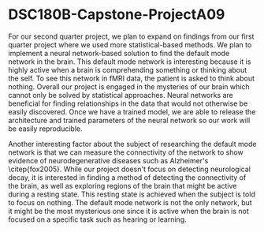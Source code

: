 # DSC180B-Capstone-ProjectA09

For our second quarter project, we plan to expand on findings from our first quarter project where we used more statistical-based methods. We plan to implement a neural network-based solution to find the default mode network in the brain. This default mode network is interesting because it is highly active when a brain is comprehending something or thinking about the self. To see this network in fMRI data, the patient is asked to think about nothing. Overall our project is engaged in the mysteries of our brain which cannot only be solved by statistical approaches. Neural networks are beneficial for finding relationships in the data that would not otherwise be easily discovered. Once we have a trained model, we are able to release the architecture and trained parameters of the neural network so our work will be easily reproducible. 

Another interesting factor about the subject of researching the default mode network is that we can measure the connectivity of the network to show evidence of neurodegenerative diseases such as Alzheimer's \citep{fox2005}. While our project doesn't focus on detecting neurological decay, it is interested in finding a method of detecting the connectivity of the brain, as well as exploring regions of the brain that might be active during a resting state. This resting state is achieved when the subject is told to focus on nothing. The default mode network is not the only network, but it might be the most mysterious one since it is active when the brain is not focused on a specific task such as hearing or learning. 
